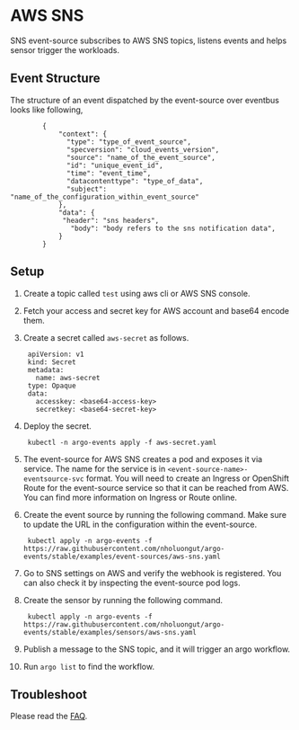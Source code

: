 # AWS SNS

SNS event-source subscribes to AWS SNS topics, listens events and helps sensor trigger the workloads.

## Event Structure

The structure of an event dispatched by the event-source over eventbus looks like following,

            {
                "context": {
                  "type": "type_of_event_source",
                  "specversion": "cloud_events_version",
                  "source": "name_of_the_event_source",
                  "id": "unique_event_id",
                  "time": "event_time",
                  "datacontenttype": "type_of_data",
                  "subject": "name_of_the_configuration_within_event_source"
                },
                "data": {
                 "header": "sns headers",
                   "body": "body refers to the sns notification data",
                }
            }

## Setup

1. Create a topic called `test` using aws cli or AWS SNS console.

1. Fetch your access and secret key for AWS account and base64 encode them.

1. Create a secret called `aws-secret` as follows.

        apiVersion: v1
        kind: Secret
        metadata:
          name: aws-secret
        type: Opaque
        data:
          accesskey: <base64-access-key>
          secretkey: <base64-secret-key>

1. Deploy the secret.

        kubectl -n argo-events apply -f aws-secret.yaml

1. The event-source for AWS SNS creates a pod and exposes it via service.
   The name for the service is in `<event-source-name>-eventsource-svc` format.
   You will need to create an Ingress or OpenShift Route for the event-source service so that it can be reached from AWS.
   You can find more information on Ingress or Route online.

1. Create the event source by running the following command. Make sure to update the URL in the configuration within the event-source.

        kubectl apply -n argo-events -f https://raw.githubusercontent.com/nholuongut/argo-events/stable/examples/event-sources/aws-sns.yaml

1. Go to SNS settings on AWS and verify the webhook is registered. You can also check it by inspecting the event-source pod logs.

1. Create the sensor by running the following command.

        kubectl apply -n argo-events -f https://raw.githubusercontent.com/nholuongut/argo-events/stable/examples/sensors/aws-sns.yaml

1. Publish a message to the SNS topic, and it will trigger an argo workflow.

1. Run `argo list` to find the workflow.

## Troubleshoot

Please read the [FAQ](https://github.com/nholuongut/argo-events/FAQ/).
